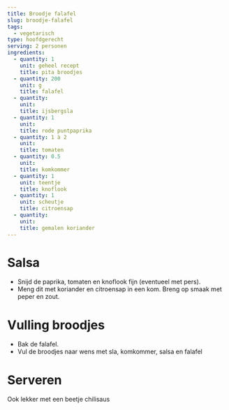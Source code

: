 ```yaml
---
title: Broodje falafel
slug: broodje-falafel
tags: 
  - vegetarisch
type: hoofdgerecht
serving: 2 personen
ingredients:
  - quantity: 1
    unit: geheel recept
    title: pita broodjes
  - quantity: 200
    unit: g
    title: falafel
  - quantity: 
    unit: 
    title: ijsbergsla
  - quantity: 1
    unit: 
    title: rode puntpaprika
  - quantity: 1 à 2
    unit:
    title: tomaten
  - quantity: 0.5
    unit: 
    title: komkommer
  - quantity: 1
    unit: teentje
    title: knoflook
  - quantity: 1
    unit: scheutje
    title: citroensap
  - quantity: 
    unit: 
    title: gemalen koriander
---
```



# Salsa

- Snijd de paprika, tomaten en knoflook fijn (eventueel met pers).
- Meng dit met koriander en citroensap in een kom. Breng op smaak met peper en zout.

 
# Vulling broodjes

- Bak de falafel.
- Vul de broodjes naar wens met sla, komkommer, salsa en falafel


# Serveren

Ook lekker met een beetje chilisaus